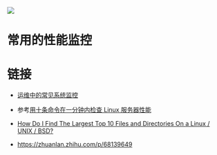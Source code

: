 [![](https://i.postimg.cc/WzXsh0MX/image.png)](https://github.com/wx-chevalier/Backend-Series)

# 常用的性能监控

# 链接

- [运维中的常见系统监控]()

- 参考[用十条命令在一分钟内检查 Linux 服务器性能](http://www.infoq.com/cn/news/2015/12/linux-performance)

- [How Do I Find The Largest Top 10 Files and Directories On a Linux / UNIX / BSD?](http://www.cyberciti.biz/faq/how-do-i-find-the-largest-filesdirectories-on-a-linuxunixbsd-filesystem/)

- https://zhuanlan.zhihu.com/p/68139649
